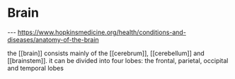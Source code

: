 # Brain

--- <https://www.hopkinsmedicine.org/health/conditions-and-diseases/anatomy-of-the-brain>

the [[brain]] consists mainly of the [[cerebrum]], [[cerebellum]] and [[brainstem]]. it can be divided into four lobes: the frontal, parietal, occipital and temporal lobes
